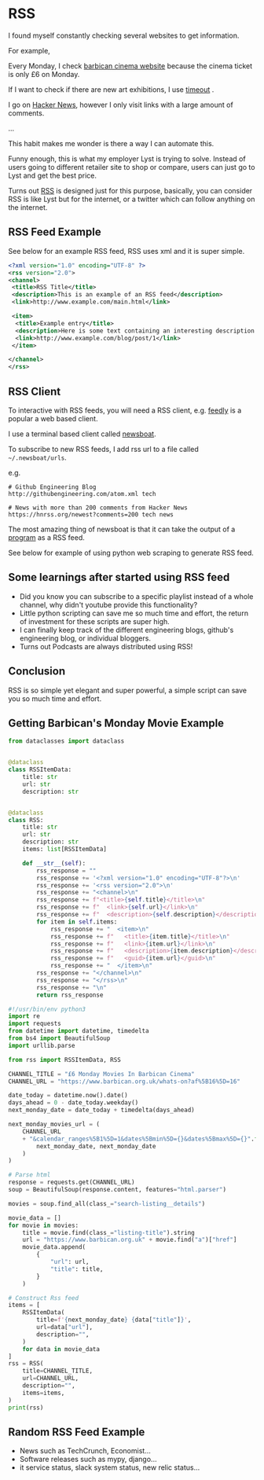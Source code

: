 # RSS

I found myself constantly checking several websites to get information.

For example,

Every Monday, I check [barbican cinema website](https://www.barbican.org.uk/whats-on/cinema) because the cinema ticket is only £6 on Monday.

If I want to check if there are new art exhibitions, I use [timeout](https://www.timeout.com/london/art/top-10-art-exhibitions-in-london) .

I go on [Hacker News](https://news.ycombinator.com/), however I only visit links with a large amount of comments.

...

This habit makes me wonder is there a way I can automate this.

Funny enough, this is what my employer Lyst is trying to solve. Instead of users going to different retailer site to shop or compare, users can just go to Lyst and get the best price.

Turns out [RSS](https://en.wikipedia.org/wiki/RSS) is designed just for this purpose, basically, you can consider RSS is like Lyst but for the internet, or a twitter which can follow anything on the internet.

## RSS Feed Example

See below for an example RSS feed, RSS uses xml and it is super simple.

```xml
<?xml version="1.0" encoding="UTF-8" ?>
<rss version="2.0">
<channel>
 <title>RSS Title</title>
 <description>This is an example of an RSS feed</description>
 <link>http://www.example.com/main.html</link>

 <item>
  <title>Example entry</title>
  <description>Here is some text containing an interesting description.</description>
  <link>http://www.example.com/blog/post/1</link>
 </item>

</channel>
</rss>
```

## RSS Client

To interactive with RSS feeds, you will need a RSS client, e.g. [feedly](https://feedly.com/) is a popular a web based client.

I use a terminal based client called [newsboat](https://newsboat.org/releases/2.27/docs/newsboat.html#_introduction).

To subscribe to new RSS feeds, I add rss url to a file called `~/.newsboat/urls`.

e.g.

```
# Github Engineering Blog
http://githubengineering.com/atom.xml tech

# News with more than 200 comments from Hacker News
https://hnrss.org/newest?comments=200 tech news
```

The most amazing thing of newsboat is that it can take the output of a [program](https://newsboat.org/releases/2.27/docs/newsboat.html#_scripts_and_filters_snownews_extensions) as a RSS feed.

See below for example of using python web scraping to generate RSS feed.

## Some learnings after started using RSS feed

- Did you know you can subscribe to a specific playlist instead of a whole channel, why didn't youtube provide this functionality?
- Little python scripting can save me so much time and effort, the return of investment for these scripts are super high.
- I can finally keep track of the different engineering blogs, github's engineering blog, or individual bloggers.
- Turns out Podcasts are always distributed using RSS!

## Conclusion

RSS is so simple yet elegant and super powerful, a simple script can save you so much time and effort.

## Getting Barbican's Monday Movie Example

```python
from dataclasses import dataclass


@dataclass
class RSSItemData:
    title: str
    url: str
    description: str


@dataclass
class RSS:
    title: str
    url: str
    description: str
    items: list[RSSItemData]

    def __str__(self):
        rss_response = ""
        rss_response += '<?xml version="1.0" encoding="UTF-8"?>\n'
        rss_response += '<rss version="2.0">\n'
        rss_response += "<channel>\n"
        rss_response += f"<title>{self.title}</title>\n"
        rss_response += f"  <link>{self.url}</link>\n"
        rss_response += f"  <description>{self.description}</description>\n"
        for item in self.items:
            rss_response += "  <item>\n"
            rss_response += f"   <title>{item.title}</title>\n"
            rss_response += f"   <link>{item.url}</link>\n"
            rss_response += f"   <description>{item.description}</description>\n"
            rss_response += f"   <guid>{item.url}</guid>\n"
            rss_response += "  </item>\n"
        rss_response += "</channel>\n"
        rss_response += "</rss>\n"
        rss_response += "\n"
        return rss_response
```

```python
#!/usr/bin/env python3
import re
import requests
from datetime import datetime, timedelta
from bs4 import BeautifulSoup
import urllib.parse

from rss import RSSItemData, RSS

CHANNEL_TITLE = "£6 Monday Movies In Barbican Cinema"
CHANNEL_URL = "https://www.barbican.org.uk/whats-on?af%5B16%5D=16"

date_today = datetime.now().date()
days_ahead = 0 - date_today.weekday()
next_monday_date = date_today + timedelta(days_ahead)

next_monday_movies_url = (
    CHANNEL_URL
    + "&calendar_ranges%5B1%5D=1&dates%5Bmin%5D={}&dates%5Bmax%5D={}".format(
        next_monday_date, next_monday_date
    )
)

# Parse html
response = requests.get(CHANNEL_URL)
soup = BeautifulSoup(response.content, features="html.parser")

movies = soup.find_all(class_="search-listing__details")

movie_data = []
for movie in movies:
    title = movie.find(class_="listing-title").string
    url = "https://www.barbican.org.uk" + movie.find("a")["href"]
    movie_data.append(
        {
            "url": url,
            "title": title,
        }
    )

# Construct Rss feed
items = [
    RSSItemData(
        title=f'{next_monday_date} {data["title"]}',
        url=data["url"],
        description="",
    )
    for data in movie_data
]
rss = RSS(
    title=CHANNEL_TITLE,
    url=CHANNEL_URL,
    description="",
    items=items,
)
print(rss)
```

## Random RSS Feed Example

- News such as TechCrunch, Economist...
- Software releases such as mypy, django...
- it service status, slack system status, new relic status...

